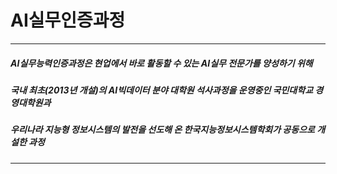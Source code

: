 # AI실무인증과정 
---------
##### AI실무능력인증과정은 현업에서 바로 활동할 수 있는 AI실무 전문가를 양성하기 위해
##### 국내 최초(2013년 개설)의 AI빅데이터 분야 대학원 석사과정을 운영중인 국민대학교 경영대학원과
##### 우리나라 지능형 정보시스템의 발전을 선도해 온 한국지능정보시스템학회가 공동으로 개설한 과정
---------
